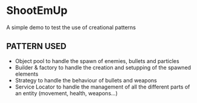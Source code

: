 # ShootEmUp
A simple demo to test the use of creational patterns
## PATTERN USED
- Object pool to handle the spawn of enemies, bullets and particles
- Builder & factory to handle the creation and setupping of the spawned elements
- Strategy to handle the behaviour of bullets and weapons
- Service Locator to handle the management of all the different parts of an entity (movement, health, weapons...)
